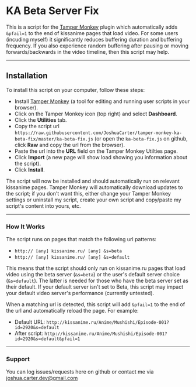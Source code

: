 # KA Beta Server Fix

This is a script for the [Tamper Monkey](https://chrome.google.com/webstore/detail/tampermonkey/dhdgffkkebhmkfjojejmpbldmpobfkfo?hl=en) plugin which automatically adds `&pfail=1` to the end of kissanime pages that load video. For some users (incuding myself) it significantly reduces buffering duration and buffering frequency. If you also experience random buffering after pausing or moving forwards/backwards in the video timeline, then this script may help.

---
## Installation

To install this script on your computer, follow these steps:

* Install [Tamper Monkey](https://chrome.google.com/webstore/detail/tampermonkey/dhdgffkkebhmkfjojejmpbldmpobfkfo?hl=en) (a tool for editing and running user scripts in your browser).
* Click on the Tamper Monkey icon (top right) and select **Dashboard**.
* Click the **Utilities** tab.
* Copy the script url `https://raw.githubusercontent.com/JoshuaCarter/tamper-monkey-ka-beta-fix/master/ka-beta-fix.js` (or open the `ka-beta-fix.js` on github, click **Raw** and copy the url from the browser).
* Paste the url into the **URL** field on the Tamper Monkey Utilties page.
* Click **Import** (a new page will show load showing you information about the script).
* Click **Install**.

The script will now be installed and should automatically run on relevant kissanime pages. Tamper Monkey will automatically download updates to the script; if you don't want this, either change your Tamper Monkey settings or uninstall my script, create your own script and copy/paste my script's content into yours, etc.

---
### How It Works
The script runs on pages that match the following url patterns:

* `http:// [any] kissanime.ru/ [any] &s=beta`
* `http:// [any] kissanime.ru/ [any] &s=default`

This means that the script should only run on kissanime.ru pages that load video using the beta server (`&s=beta`) or the user's default server choice (`&s=default`). The latter is needed for those who have the beta server set as their default. If your default server isn't set to Beta, this script may impact your default video server's performance (currently untested).

When a matching url is detected, this script will add `&pfail=1` to the end of the url and automatically reload the page. For example:

* Default URL: `http://kissanime.ru/Anime/Mushishi/Episode-001?id=2920&s=default`
* After script: `http://kissanime.ru/Anime/Mushishi/Episode-001?id=2920&s=default&pfail=1`

---
### Support
You can log issues/requests here on github or contact me via joshua.carter.dev@gmail.com
